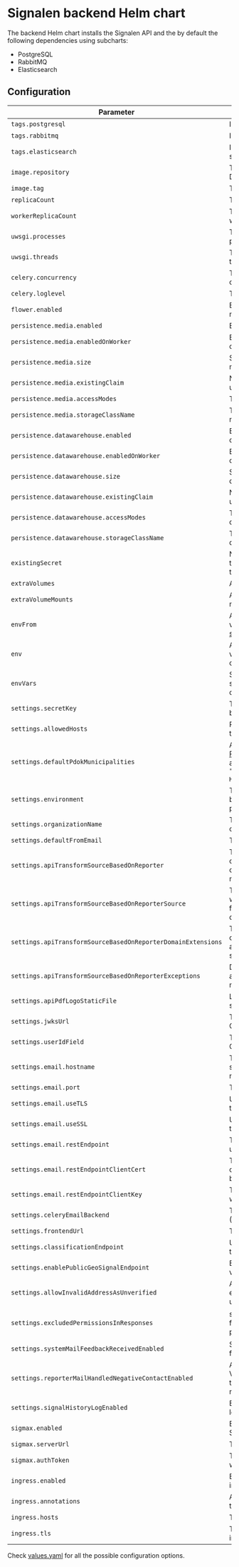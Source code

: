 # Signalen backend Helm chart

The backend Helm chart installs the Signalen API and the by default the following dependencies using subcharts:

- PostgreSQL
- RabbitMQ
- Elasticsearch

## Configuration

| Parameter | Description | Default |
| --------- | ----------- | ------- |
| `tags.postgresql` | Install PostgreSQL subchart | `true` |
| `tags.rabbitmq` | Install RabbitMQ subchart | `true` |
| `tags.elasticsearch` | Install Elasticsearch subchart | `true` |
| `image.repository` | The repository of the Docker image | `signalen/frontend` |
| `image.tag` | The tag of the Docker image | `latest` |
| `replicaCount` | The number of API replicas | `1` |
| `workerReplicaCount` | The number of background worker replicas | `1` |
| `uwsgi.processes` | The number of uWSGI processes | `4` |
| `uwsgi.threads` | The number of uWSGI threads | `2` |
| `celery.concurrency` | The number of Celery concurrent child processes | `2` |
| `celery.loglevel` | The loglevel of Celery | `WARNING` |
| `flower.enabled` | Enable real-time Celery monitoring tool | `false` |
| `persistence.media.enabled` | Enable persistence of media | `true` |
| `persistence.media.enabledOnWorker` | Enable persistence of media on worker | `false` |
| `persistence.media.size` | Specify the size of the media PVC | `1Gi` |
| `persistence.media.existingClaim` | Name of an existing PVC to use | `null` |
| `persistence.media.accessModes` | The accessModes of media | `{ ReadWriteOnce }` |
| `persistence.media.storageClassName` | The storageClassName of media | `""` |
| `persistence.datawarehouse.enabled` | Enable persistence of datawarehouse | `false` |
| `persistence.datawarehouse.enabledOnWorker` | Enable persistence of media on datawarehouse | `true` |
| `persistence.datawarehouse.size` | Specify the size of the datawarehouse PVC | `1Gi` |
| `persistence.datawarehouse.existingClaim` | Name of an existing PVC to use for datawarehouse | `null` |
| `persistence.datawarehouse.accessModes` | The accessModes of datawarehouse | `{ ReadWriteMany }` |
| `persistence.datawarehouse.storageClassName` | The storageClassName of datawarehouse | `""` |
| `existingSecret` | Name of an existing secret to avoid managing secrets through Helm | `null` |
| `extraVolumes` | Ability to add exta volumes | `[]` |
| `extraVolumeMounts` | Ability to add exta volume mounts | `[]` |
| `envFrom` | Additional environment variables mounted from [secrets](https://kubernetes.io/docs/concepts/configuration/secret/#using-secrets-as-environment-variables) or [config maps](https://kubernetes.io/docs/tasks/configure-pod-container/configure-pod-configmap/#configure-all-key-value-pairs-in-a-configmap-as-container-environment-variables). | `[]` |
| `env` | Additional environment variables passed directly to containers. | `{}` |
| `envVars` | Similar to env but with support for all possible configurations. | `[]` |
| `settings.secretKey` | The secret key of the backend | `change-to-something-secret` |
| `settings.allowedHosts` | Restrict the allowed hosts of the API | `*` |
| `settings.defaultPdokMunicipalities` | A (comma-seperated) list of [PDOK municipalities](https://www.pdok.nl/introductie/-/article/cbs-wijken-en-buurten) the API allows complaints for (e.g. `"Amsterdam,'s-Hertogenbosch"`) | `""` |
| `settings.environment` | The environment name. Can be acceptance or production. | `"production"` |
| `settings.organizationName` | The name of the organization | `"Signalen"` |
| `settings.defaultFromEmail` | The default from e-mail | `"webmaster@localhost"` |
| `settings.apiTransformSourceBasedOnReporter` | Transform the source of a complaint when a complaint comes from a particular e-mail domain | `false` |
| `settings.apiTransformSourceBasedOnReporterSource` | The source to transform to when a complaint comes from a particular e-mail domain | `"Internal"` |
| `settings.apiTransformSourceBasedOnReporterDomainExtensions` | The (comma-seperated) list of e-mail domains to automatically transform the source for | `"@localhost"` |
| `settings.apiTransformSourceBasedOnReporterExceptions` | Do not transform the source automatically for these e-mail addresses | `"ignore@localhost"` |
| `settings.apiPdfLogoStaticFile` | Link to PDF logo on local system | `"api/logo-gemeente-amsterdam.svg"` |
| `settings.jwksUrl` | The JWKS url of the OpenID Connect Identity Provider | `""` |
| `settings.userIdField` | The JWKS url of the OpenID Connect Identity Provider | `""` |
| `settings.email.hostname` | The hostname of the SMTP server for e-mail notifications | `""` |
| `settings.email.port` | The port of the SMTP server | `""` |
| `settings.email.useTLS` | Use TLS while connecting to the SMTP server | `false` |
| `settings.email.useSSL` | Use SSL while connecting to the SMTP server | `false` |
| `settings.email.restEndpoint` | The REST endpoint when using REST backend | `""` |
| `settings.email.restEndpointClientCert` | The path to the client certificate when using REST backend | `""` |
| `settings.email.restEndpointClientKey` | The path to the client key when using REST backend | `""` |
| `settings.celeryEmailBackend` | The e-mail backend to use (SMTP or REST) | `django.core.mail.backends.smtp.EmailBackend` |
| `settings.frontendUrl` | The URL of the frontend | `""` |
| `settings.classificationEndpoint` | Use SSL while connecting to the SMTP server | `https://api.data.amsterdam.nl/signals_mltool` |
| `settings.enablePublicGeoSignalEndpoint` | Enable public endpoint for viewing Signals | `false` |
| `settings.allowInvalidAddressAsUnverified` | Allow a backoffice employee to enter an unknown address | `true` |
| `settings.excludedPermissionsInResponses` | sia_ permissions to hide from backoffice settings page | `sia_delete_attachment_of_normal_signal, sia_delete_attachment_of_parent_signal, sia_delete_attachment_of_child_signal, sia_delete_attachment_of_other_user` |
| `settings.systemMailFeedbackReceivedEnabled` | Send email on reception of feedback | `false` |
| `settings.reporterMailHandledNegativeContactEnabled` | Allow transition VERZOEK_TOT_HEROPENEN to AFGEHANDELD to send a mail to reporter  | `false` |
| `settings.signalHistoryLogEnabled` | Enable new-style history log | `false` |
| `sigmax.enabled` | Enable the connection with Sigmax City Control | `false` |
| `sigmax.serverUrl` | The server URL of Sigmax | `` |
| `sigmax.authToken` | The token to authenticate with Sigmax | `` |
| `ingress.enabled` | Expose the API through an ingress | `true` |
| `ingress.annotations` | Additional annotations on the API ingress | `{}` |
| `ingress.hosts` | The hosts of the ingress | `{}` |
| `ingress.tls` | The TLS settings of the ingress | `{}` |

Check [values.yaml](./values.yaml) for all the possible configuration options.
